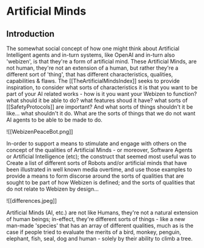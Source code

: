 # Artificial Minds

## Introduction
The somewhat social concept of how one might think about Artificial Intelligent agents and in-turn systems, like OpenAI and in-turn also 'webizen', is that they're a form of artificial mind.  These Artificial Minds, are not human, they're not an extension of a human, but rather they're a different sort of 'thing', that has different characteristics, qualities, capabilities & flaws.  The [[TheArtificialMindsIndex]] seeks to provide inspiration, to consider what sorts of characteristics it is that you want to be part of your AI related works - how is it you want your Webizen to function?  what should it be able to do?  what features shoud it have? what sorts of [[SafetyProtocols]] are important?  And what sorts of things shouldn't it be like... what shouldn't it do.  What are the sorts of things that we do not want AI agents to be able to be made to do.

![[WebizenPeaceBot.png]]


In-order to support a means to stimulate and engage with others on the concept of the qualities of Artificial Minds - or moreover, Software Agents or Artificial Intelligence (etc); the construct that seemed most useful was to Create a list of different sorts of Robots and/or artificial minds that have been illustrated in well known media overtime, and use those examples to provide a means to form discorse around the sorts of qualities that are sought to be part of how Webizen is defined; and the sorts of qualities that do not relate to Webizen by design...

![[differences.jpeg]]

Artificial Minds (AI, etc.) are not like Humans, they're not a natural extension of human beings; in-effect, they're different sorts of things - like  a new man-made 'species' that has an array of different qualities, much as is the case if people tried to evaluate the merits of a bird, monkey, penguin, elephant, fish, seal, dog and human - solely by their ability to climb a tree.